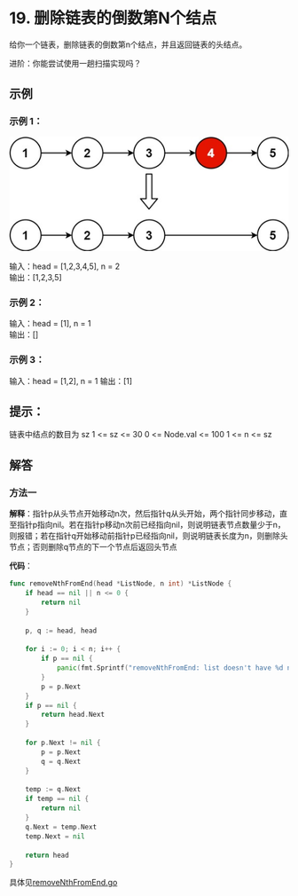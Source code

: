 # 19. 删除链表的倒数第N个结点
给你一个链表，删除链表的倒数第n个结点，并且返回链表的头结点。

进阶：你能尝试使用一趟扫描实现吗？

## 示例
### 示例 1：
![](assets/19-示例1.jpg)

输入：head = [1,2,3,4,5], n = 2  
输出：[1,2,3,5]  

### 示例 2：

输入：head = [1], n = 1  
输出：[]  

### 示例 3：

输入：head = [1,2], n = 1
输出：[1]
 
## 提示：

链表中结点的数目为 sz
1 <= sz <= 30
0 <= Node.val <= 100
1 <= n <= sz

## 解答
### 方法一

**解释**：指针p从头节点开始移动n次，然后指针q从头开始，两个指针同步移动，直至指针p指向nil。若在指针p移动n次前已经指向nil，则说明链表节点数量少于n，则报错；若在指针q开始移动前指针p已经指向nil，则说明链表长度为n，则删除头节点；否则删除q节点的下一个节点后返回头节点

**代码**：
```go
func removeNthFromEnd(head *ListNode, n int) *ListNode {
	if head == nil || n <= 0 {
		return nil
	}

	p, q := head, head

	for i := 0; i < n; i++ {
		if p == nil {
			panic(fmt.Sprintf("removeNthFromEnd: list doesn't have %d nodes\n", n))
		}
		p = p.Next
	}
	if p == nil {
		return head.Next
	}

	for p.Next != nil {
		p = p.Next
		q = q.Next
	}

	temp := q.Next
	if temp == nil {
		return nil
	}
	q.Next = temp.Next
	temp.Next = nil

	return head
}
```
具体见[removeNthFromEnd.go](removeNthFromEnd.go)
